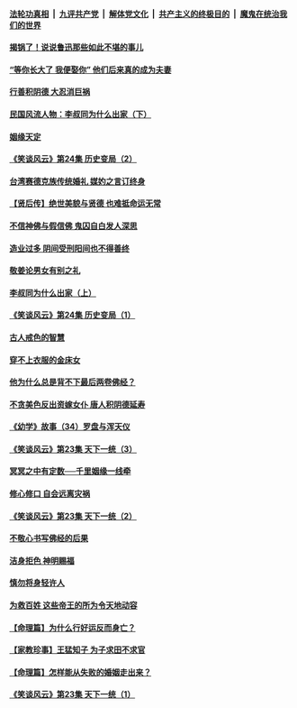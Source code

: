 ####  [法轮功真相](../../../../basic/blob/master/README.md?t=08201039) &nbsp;|&nbsp; [九评共产党](../../../../9ping.md/blob/master/README.md?t=08201039) &nbsp;|&nbsp; [解体党文化](../../../../jtdwh.md/blob/master/README.md?t=08201039)  &nbsp;|&nbsp; [共产主义的终极目的](../../../../gczydzjmd.md/blob/master/README.md?t=08201039) &nbsp;|&nbsp; [魔鬼在统治我们的世界](../../../../mgztzwmdsj.md/blob/master/README.md?t=08201039) 

#### [揭锅了！说说鲁迅那些如此不堪的事儿](../pages/prog647/a102647672.md?t=08201039) 

#### [“等你长大了 我便娶你” 他们后来真的成为夫妻](../pages/prog647/a102647657.md?t=08201039) 

#### [行善积阴德 大忍消巨祸](../pages/prog647/a102647644.md?t=08201039) 

#### [民国风流人物：李叔同为什么出家（下）](../pages/prog647/a102647636.md?t=08201039) 

#### [姻缘天定](../pages/prog647/a102646895.md?t=08201039) 

#### [《笑谈风云》第24集 历史变局（2）](../pages/prog647/a102646879.md?t=08201039) 

#### [台湾赛德克族传统婚礼 媒妁之言订终身](../pages/prog647/a102646649.md?t=08201039) 

#### [【贤后传】绝世美貌与贤德 也难抵命运无常](../pages/prog647/a102646047.md?t=08201039) 

#### [不信神佛与假信佛 鬼囚自白发人深思](../pages/prog647/a102646033.md?t=08201039) 

#### [造业过多 阴间受刑阳间也不得善终](../pages/prog647/a102646010.md?t=08201039) 

#### [敬姜论男女有别之礼](../pages/prog647/a102645258.md?t=08201039) 

#### [李叔同为什么出家（上）](../pages/prog647/a102645242.md?t=08201039) 

#### [《笑谈风云》第24集 历史变局（1）](../pages/prog647/a102645211.md?t=08201039) 

#### [古人戒色的智慧](../pages/prog647/a102644639.md?t=08201039) 

#### [穿不上衣服的金床女](../pages/prog647/a102644620.md?t=08201039) 

#### [他为什么总是背不下最后两卷佛经？](../pages/prog647/a102644587.md?t=08201039) 

#### [不贪美色反出资嫁女仆 唐人积阴德延寿](../pages/prog647/a102643957.md?t=08201039) 

#### [《幼学》故事（34）罗盘与浑天仪](../pages/prog647/a102643951.md?t=08201039) 

#### [《笑谈风云》第23集 天下一统（3）](../pages/prog647/a102643937.md?t=08201039) 

#### [冥冥之中有定数──千里姻缘一线牵](../pages/prog647/a102643074.md?t=08201039) 

#### [修心修口 自会远离灾祸](../pages/prog647/a102643036.md?t=08201039) 

#### [《笑谈风云》第23集 天下一统（2）](../pages/prog647/a102643014.md?t=08201039) 

#### [不敬心书写佛经的后果](../pages/prog647/a102642368.md?t=08201039) 

#### [洁身拒色 神明赐福](../pages/prog647/a102642363.md?t=08201039) 

#### [慎勿将身轻许人](../pages/prog647/a102642222.md?t=08201039) 

#### [为救百姓 这些帝王的所为令天地动容](../pages/prog647/a102642052.md?t=08201039) 

#### [【命理篇】为什么行好运反而身亡？](../pages/prog647/a102641592.md?t=08201039) 

#### [【家教珍事】王猛知子 为子求田不求官](../pages/prog647/a102641580.md?t=08201039) 

#### [【命理篇】怎样能从失败的婚姻走出来？](../pages/prog647/a102640802.md?t=08201039) 

#### [《笑谈风云》第23集 天下一统（1）](../pages/prog647/a102640791.md?t=08201039) 

